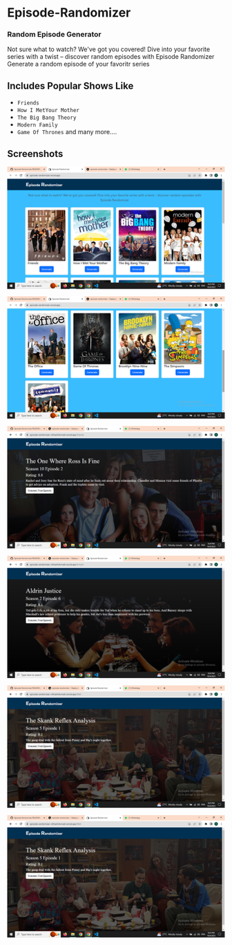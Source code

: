 # Episode-Randomizer
### Random Episode Generator

Not sure what to watch? We've got you covered! Dive into your favorite series with a twist – discover random episodes with Episode Randomizer
Generate a random episode of your favoritr series

## Includes Popular Shows Like
- `Friends`
- `How I MetYour Mother`
- `The Big Bang Theory`
- `Modern Family`
- `Game Of Thrones`
and many more....

## Screenshots
![](https://github.com/VibhashDwivedi/Episode-Randomizer/blob/main/Screenshots/Screenshot%20(177).png?raw=true)

![](https://github.com/VibhashDwivedi/Episode-Randomizer/blob/main/Screenshots/Screenshot%20(178).png?raw=true)

![](https://github.com/VibhashDwivedi/Episode-Randomizer/blob/main/Screenshots/Screenshot%20(179).png?raw=true)

![](https://github.com/VibhashDwivedi/Episode-Randomizer/blob/main/Screenshots/Screenshot%20(180).png?raw=true)

![](https://github.com/VibhashDwivedi/Episode-Randomizer/blob/main/Screenshots/Screenshot%20(181).png?raw=true)

![](https://github.com/VibhashDwivedi/Episode-Randomizer/blob/main/Screenshots/Screenshot%20(181).png?raw=true)


